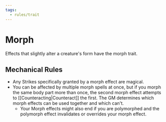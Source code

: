 ```yaml
---
tags:
  - rules/trait
---
```

# Morph

Effects that slightly alter a creature's form have the morph trait.  
  
## Mechanical Rules

- Any Strikes specifically granted by a morph effect are magical.
- You can be affected by multiple morph spells at once, but if you morph the same body part more than once, the second morph effect attempts to [[Counteracting|Counteract]] the first. The GM determines which morph effects can be used together and which can't.
	- Your Morph effects might also end if you are polymorphed and the polymorph effect invalidates or overrides your morph effect. 